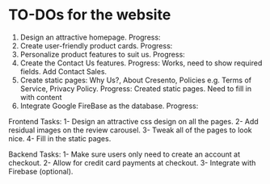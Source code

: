 # TO-DOs for the website

1. Design an attractive homepage.
    Progress:
2. Create user-friendly product cards.
    Progress:
3. Personalize product features to suit us.
    Progress:
4. Create the Contact Us features. 
    Progress:
        Works, need to show required fields.
        Add Contact Sales. 
5. Create static pages: Why Us?, About Cresento, Policies e.g. Terms of Service, Privacy Policy.
    Progress:
        Created static pages. Need to fill in with content
6. Integrate Google FireBase as the database.
    Progress:


Frontend Tasks:
1- Design an attractive css design on all the pages.
2- Add residual images on the review carousel.
3- Tweak all of the pages to look nice.
4- Fill in the static pages.

Backend Tasks:
1- Make sure users only need to create an account at checkout.
2- Allow for credit card payments at checkout. 
3- Integrate with Firebase (optional).
